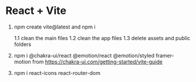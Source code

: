 # React + Vite

1. npm create vite@latest and npm i

    1.1 clean the  main files 
    1.2 clean the app files
    1.3 delete assets and public folders
2. npm i @chakra-ui/react @emotion/react @emotion/styled framer-motion from https://chakra-ui.com/getting-started/vite-guide

3. npm i react-icons react-router-dom